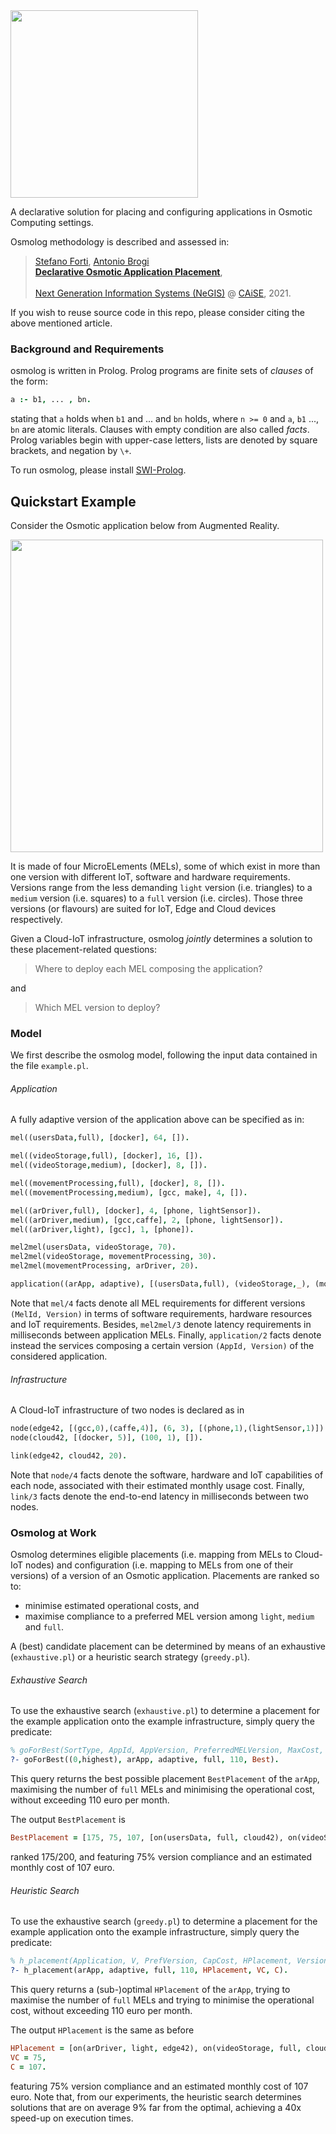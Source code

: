 <img src="https://github.com/di-unipi-socc/osmolog/blob/master/img/logo.png" width="300">

A declarative solution for placing and configuring applications in Osmotic Computing settings.

Osmolog methodology is described and assessed in:

> [Stefano Forti](http://pages.di.unipi.it/forti), [Antonio Brogi](http://pages.di.unipi.it/brogi)<br>
> [**Declarative Osmotic Application Placement**](), <br>	
> [Next Generation Information Systems (NeGIS)](https://www.negis.polimi.it) @ [CAiSE](https://caise21.org), 2021.

If you wish to reuse source code in this repo, please consider citing the above mentioned article.

### Background and Requirements

osmolog is written in Prolog. Prolog programs are finite sets of *clauses* of the form:

```prolog
a :- b1, ... , bn.
```

stating that `a` holds when `b1` and ... and `bn` holds, where `n >= 0` and `a`, `b1` ..., `bn` are atomic literals. Clauses with empty condition are also called *facts*. Prolog variables begin with upper-case letters, lists are denoted by square brackets, and negation by `\+`.

To run osmolog, please install [SWI-Prolog](https://www.swi-prolog.org/Download.html).

## Quickstart Example

Consider the Osmotic application below from Augmented Reality.

<img src="https://github.com/di-unipi-socc/osmolog/blob/master/img/app.png" width="500">

It is made of four MicroELements (MELs), some of which exist in more than one version with different IoT, software and hardware requirements. Versions range from the less demanding `light` version (i.e. triangles) to a `medium` version (i.e. squares) to a `full` version (i.e. circles). Those three versions (or flavours) are suited for IoT, Edge and Cloud devices respectively.

Given a Cloud-IoT infrastructure, osmolog *jointly* determines a solution to these placement-related questions:

> Where to deploy each MEL composing the application?

and

> Which MEL version to deploy?

### Model

We first describe the osmolog model, following the input data contained in the file `example.pl`.

###### Application

A fully adaptive version of the application above can be specified as in:

```prolog
mel((usersData,full), [docker], 64, []).

mel((videoStorage,full), [docker], 16, []).
mel((videoStorage,medium), [docker], 8, []).

mel((movementProcessing,full), [docker], 8, []).
mel((movementProcessing,medium), [gcc, make], 4, []).

mel((arDriver,full), [docker], 4, [phone, lightSensor]).
mel((arDriver,medium), [gcc,caffe], 2, [phone, lightSensor]).
mel((arDriver,light), [gcc], 1, [phone]).

mel2mel(usersData, videoStorage, 70).
mel2mel(videoStorage, movementProcessing, 30).
mel2mel(movementProcessing, arDriver, 20).

application((arApp, adaptive), [(usersData,full), (videoStorage,_), (movementProcessing,_), (arDriver,_)]).
```

Note that `mel/4` facts denote all MEL requirements for different versions `(MelId, Version)` in terms of software requirements, hardware resources and IoT requirements. Besides, `mel2mel/3` denote latency requirements in milliseconds between application MELs. Finally, `application/2` facts denote instead the services composing a certain version `(AppId, Version)` of the considered application.

###### Infrastructure

A Cloud-IoT infrastructure of two nodes is declared as in

```prolog
node(edge42, [(gcc,0),(caffe,4)], (6, 3), [(phone,1),(lightSensor,1)]).
node(cloud42, [(docker, 5)], (100, 1), []).

link(edge42, cloud42, 20).
```

Note that `node/4` facts denote the software, hardware and IoT capabilities of each node, associated with their estimated monthly usage cost.
Finally, `link/3` facts denote the end-to-end latency in milliseconds between two nodes.

### Osmolog at Work

Osmolog determines eligible placements (i.e. mapping from MELs to Cloud-IoT nodes) and configuration (i.e. mapping to MELs from one of their versions) of a version of an Osmotic application. Placements are ranked so to:

- minimise estimated operational costs, and
- maximise compliance to a preferred MEL version among `light`, `medium` and `full`.

A (best) candidate placement can be determined by means of an exhaustive (`exhaustive.pl`) or a heuristic search strategy (`greedy.pl`).

###### Exhaustive Search

To use the exhaustive search (`exhaustive.pl`) to determine a placement for the example application onto the example infrastructure, simply query the predicate:

```prolog
% goForBest(SortType, AppId, AppVersion, PreferredMELVersion, MaxCost, BestPlacement).
?- goForBest((0,highest), arApp, adaptive, full, 110, Best).
```

This query returns the best possible placement `BestPlacement` of the `arApp`, maximising the number of `full` MELs and minimising the operational cost, without exceeding 110 euro per month. 

The output `BestPlacement` is

```prolog
BestPlacement = [175, 75, 107, [on(usersData, full, cloud42), on(videoStorage, full, cloud42), on(movementProcessing, full, cloud42), on(arDriver, light, edge42)]] 
```

ranked 175/200, and featuring 75% version compliance and an estimated monthly cost of 107 euro.


###### Heuristic Search

To use the exhaustive search (`greedy.pl`) to determine a placement for the example application onto the example infrastructure, simply query the predicate:

```prolog
% h_placement(Application, V, PrefVersion, CapCost, HPlacement, VersionCompliance, Cost).
?- h_placement(arApp, adaptive, full, 110, HPlacement, VC, C).
```

This query returns a (sub-)optimal `HPlacement` of the `arApp`, trying to maximise the number of `full` MELs and trying to minimise the operational cost, without exceeding 110 euro per month. 

The output `HPlacement` is the same as before

```prolog
HPlacement = [on(arDriver, light, edge42), on(videoStorage, full, cloud42), on(movementProcessing, full, cloud42), on(usersData, full, cloud42)],
VC = 75,
C = 107.
```

featuring 75% version compliance and an estimated monthly cost of 107 euro. Note that, from our experiments, the heuristic search determines solutions that are on average 9% far from the optimal, achieving a 40x speed-up on execution times.
